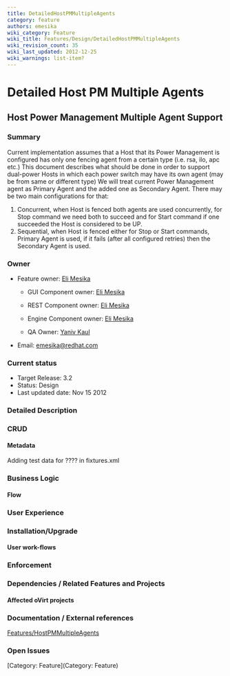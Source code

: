 ```yaml
---
title: DetailedHostPMMultipleAgents
category: feature
authors: emesika
wiki_category: Feature
wiki_title: Features/Design/DetailedHostPMMultipleAgents
wiki_revision_count: 35
wiki_last_updated: 2012-12-25
wiki_warnings: list-item?
---
```


# Detailed Host PM Multiple Agents

## Host Power Management Multiple Agent Support

### Summary

Current implementation assumes that a Host that its Power Management is configured has only one fencing agent from a certain type (i.e. rsa, ilo, apc etc.)
This document describes what should be done in order to support dual-power Hosts in which each power switch may have its own agent (may be from same or different type)
We will treat current Power Management agent as Primary Agent and the added one as Secondary Agent.
 There may be two main configurations for that:
1) Concurrent, when Host is fenced both agents are used concurrently, for Stop command we need both to succeed and for Start command if one succeeded the Host is considered to be UP.
2) Sequential, when Host is fenced either for Stop or Start commands, Primary Agent is used, if it fails (after all configured retries) then the Secondary Agent is used.

### Owner

*   Feature owner: [ Eli Mesika](User:emesika)

    * GUI Component owner: [ Eli Mesika](User:emesika)

    * REST Component owner: [ Eli Mesika](User:emesika)

    * Engine Component owner: [ Eli Mesika](User:emesika)

    * QA Owner: [ Yaniv Kaul](User:ykaul)

*   Email: emesika@redhat.com

### Current status

*   Target Release: 3.2
*   Status: Design
*   Last updated date: Nov 15 2012

### Detailed Description

### CRUD

#### Metadata

Adding test data for ???? in fixtures.xml

### Business Logic

#### Flow

### User Experience

### Installation/Upgrade

#### User work-flows

### Enforcement

### Dependencies / Related Features and Projects

#### Affected oVirt projects

### Documentation / External references

[Features/HostPMMultipleAgents](Features/HostPMMultipleAgents)

### Open Issues

[Category: Feature](Category: Feature)

